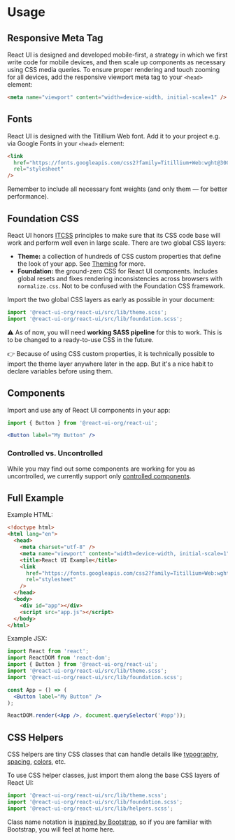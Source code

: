 # Usage

## Responsive Meta Tag

React UI is designed and developed mobile-first, a strategy in which we first
write code for mobile devices, and then scale up components as necessary using
CSS media queries. To ensure proper rendering and touch zooming for all devices,
add the responsive viewport meta tag to your `<head>` element:

```html
<meta name="viewport" content="width=device-width, initial-scale=1" />
```

## Fonts

React UI is designed with the Titillium Web font. Add it to your project e.g. via
Google Fonts in your `<head>` element:

```html
<link
  href="https://fonts.googleapis.com/css2?family=Titillium+Web:wght@300;400;600;700&display=swap"
  rel="stylesheet"
/>
```

Remember to include all necessary font weights (and only them — for better
performance).

## Foundation CSS

React UI honors [ITCSS][itcss] principles to make sure that its CSS code base
will work and perform well even in large scale. There are two global CSS layers:

- **Theme:** a collection of hundreds of CSS custom properties that define the
  look of your app. See [Theming][theming] for more.
- **Foundation:** the ground-zero CSS for React UI components. Includes global
  resets and fixes rendering inconsistencies across browsers with
  `normalize.css`. Not to be confused with the Foundation CSS framework.

Import the two global CSS layers as early as possible in your document:

```js
import '@react-ui-org/react-ui/src/lib/theme.scss';
import '@react-ui-org/react-ui/src/lib/foundation.scss';
```

⚠️ As of now, you will need **working SASS pipeline** for this to work. This is
to be changed to a ready-to-use CSS in the future.

️👉️ Because of using CSS custom properties, it is technically possible to import
the theme layer anywhere later in the app. But it's a nice habit to declare
variables before using them.

## Components

Import and use any of React UI components in your app:

```jsx
import { Button } from '@react-ui-org/react-ui';

<Button label="My Button" />
```

### Controlled vs. Uncontrolled

While you may find out some components are working for you as uncontrolled, we
currently support only [controlled components][controlled-components].

## Full Example

Example HTML:

```html
<!doctype html>
<html lang="en">
  <head>
    <meta charset="utf-8" />
    <meta name="viewport" content="width=device-width, initial-scale=1" />
    <title>React UI Example</title>
    <link
      href="https://fonts.googleapis.com/css2?family=Titillium+Web:wght@300;400;600;700&display=swap"
      rel="stylesheet"
    />
  </head>
  <body>
    <div id="app"></div>
    <script src="app.js"></script>
  </body>
</html>
```

Example JSX:

```jsx
import React from 'react';
import ReactDOM from 'react-dom';
import { Button } from '@react-ui-org/react-ui';
import '@react-ui-org/react-ui/src/lib/theme.scss';
import '@react-ui-org/react-ui/src/lib/foundation.scss';

const App = () => (
  <Button label="My Button" />
);

ReactDOM.render(<App />, document.querySelector('#app'));
```

## CSS Helpers

CSS helpers are tiny CSS classes that can handle details like
[typography][typography], [spacing][spacing], [colors][colors], etc.

To use CSS helper classes, just import them along the base CSS layers of
React UI:

```js
import '@react-ui-org/react-ui/src/lib/theme.scss';
import '@react-ui-org/react-ui/src/lib/foundation.scss';
import '@react-ui-org/react-ui/src/lib/helpers.scss';
```

Class name notation is [inspired by Bootstrap][bootstrap-utilities], so if you
are familiar with Bootstrap, you will feel at home here.

[itcss]: https://www.xfive.co/blog/itcss-scalable-maintainable-css-architecture/
[theming]: /docs/customize/theming/overview
[controlled-components]: https://reactjs.org/docs/forms.html#controlled-components
[typography]: /docs/css-helpers/typography
[spacing]: /docs/css-helpers/spacing
[colors]: /docs/css-helpers/colors
[bootstrap-utilities]: https://getbootstrap.com/docs/5.1/utilities/
